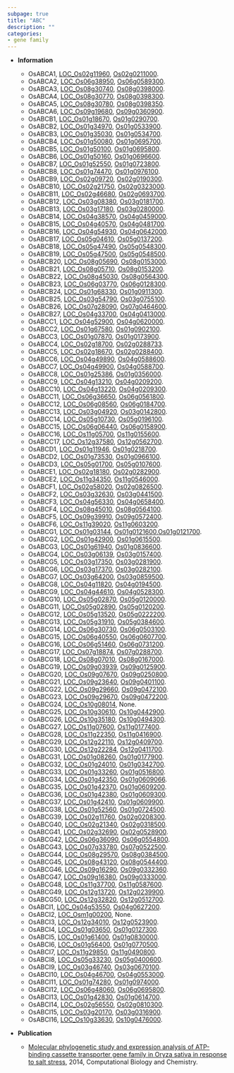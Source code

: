 ```yaml
---
subpage: true
title: "ABC"
description: ""
categories:
- gene family
---
```


* **Information**  
    + OsABCA1, [LOC_Os02g11960](http://rice.plantbiology.msu.edu/cgi-bin/ORF_infopage.cgi?orf=LOC_Os02g11960), [Os02g0211000](http://rapdb.dna.affrc.go.jp/viewer/gbrowse_details/irgsp1?name=Os02g0211000).
    + OsABCA2, [LOC_Os06g38950](http://rice.plantbiology.msu.edu/cgi-bin/ORF_infopage.cgi?orf=LOC_Os06g38950), [Os06g0589300](http://rapdb.dna.affrc.go.jp/viewer/gbrowse_details/irgsp1?name=Os06g0589300).
    + OsABCA3, [LOC_Os08g30740](http://rice.plantbiology.msu.edu/cgi-bin/ORF_infopage.cgi?orf=LOC_Os08g30740), [Os08g0398000](http://rapdb.dna.affrc.go.jp/viewer/gbrowse_details/irgsp1?name=Os08g0398000).
    + OsABCA4, [LOC_Os08g30770](http://rice.plantbiology.msu.edu/cgi-bin/ORF_infopage.cgi?orf=LOC_Os08g30770), [Os08g0398300](http://rapdb.dna.affrc.go.jp/viewer/gbrowse_details/irgsp1?name=Os08g0398300).
    + OsABCA5, [LOC_Os08g30780](http://rice.plantbiology.msu.edu/cgi-bin/ORF_infopage.cgi?orf=LOC_Os08g30780), [Os08g0398350](http://rapdb.dna.affrc.go.jp/viewer/gbrowse_details/irgsp1?name=Os08g0398350).
    + OsABCA6, [LOC_Os09g19680](http://rice.plantbiology.msu.edu/cgi-bin/ORF_infopage.cgi?orf=LOC_Os09g19680), [Os09g0360900](http://rapdb.dna.affrc.go.jp/viewer/gbrowse_details/irgsp1?name=Os09g0360900).
    + OsABCB1, [LOC_Os01g18670](http://rice.plantbiology.msu.edu/cgi-bin/ORF_infopage.cgi?orf=LOC_Os01g18670), [Os01g0290700](http://rapdb.dna.affrc.go.jp/viewer/gbrowse_details/irgsp1?name=Os01g0290700).
    + OsABCB2, [LOC_Os01g34970](http://rice.plantbiology.msu.edu/cgi-bin/ORF_infopage.cgi?orf=LOC_Os01g34970), [Os01g0533900](http://rapdb.dna.affrc.go.jp/viewer/gbrowse_details/irgsp1?name=Os01g0533900).
    + OsABCB3, [LOC_Os01g35030](http://rice.plantbiology.msu.edu/cgi-bin/ORF_infopage.cgi?orf=LOC_Os01g35030), [Os01g0534700](http://rapdb.dna.affrc.go.jp/viewer/gbrowse_details/irgsp1?name=Os01g0534700).
    + OsABCB4, [LOC_Os01g50080](http://rice.plantbiology.msu.edu/cgi-bin/ORF_infopage.cgi?orf=LOC_Os01g50080), [Os01g0695700](http://rapdb.dna.affrc.go.jp/viewer/gbrowse_details/irgsp1?name=Os01g0695700).
    + OsABCB5, [LOC_Os01g50100](http://rice.plantbiology.msu.edu/cgi-bin/ORF_infopage.cgi?orf=LOC_Os01g50100), [Os01g0695800](http://rapdb.dna.affrc.go.jp/viewer/gbrowse_details/irgsp1?name=Os01g0695800).
    + OsABCB6, [LOC_Os01g50160](http://rice.plantbiology.msu.edu/cgi-bin/ORF_infopage.cgi?orf=LOC_Os01g50160), [Os01g0696600](http://rapdb.dna.affrc.go.jp/viewer/gbrowse_details/irgsp1?name=Os01g0696600).
    + OsABCB7, [LOC_Os01g52550](http://rice.plantbiology.msu.edu/cgi-bin/ORF_infopage.cgi?orf=LOC_Os01g52550), [Os01g0723800](http://rapdb.dna.affrc.go.jp/viewer/gbrowse_details/irgsp1?name=Os01g0723800).
    + OsABCB8, [LOC_Os01g74470](http://rice.plantbiology.msu.edu/cgi-bin/ORF_infopage.cgi?orf=LOC_Os01g74470), [Os01g0976100](http://rapdb.dna.affrc.go.jp/viewer/gbrowse_details/irgsp1?name=Os01g0976100).
    + OsABCB9, [LOC_Os02g09720](http://rice.plantbiology.msu.edu/cgi-bin/ORF_infopage.cgi?orf=LOC_Os02g09720), [Os02g0190300](http://rapdb.dna.affrc.go.jp/viewer/gbrowse_details/irgsp1?name=Os02g0190300).
    + OsABCB10, [LOC_Os02g21750](http://rice.plantbiology.msu.edu/cgi-bin/ORF_infopage.cgi?orf=LOC_Os02g21750), [Os02g0323000](http://rapdb.dna.affrc.go.jp/viewer/gbrowse_details/irgsp1?name=Os02g0323000).
    + OsABCB11, [LOC_Os02g46680](http://rice.plantbiology.msu.edu/cgi-bin/ORF_infopage.cgi?orf=LOC_Os02g46680), [Os02g0693700](http://rapdb.dna.affrc.go.jp/viewer/gbrowse_details/irgsp1?name=Os02g0693700).
    + OsABCB12, [LOC_Os03g08380](http://rice.plantbiology.msu.edu/cgi-bin/ORF_infopage.cgi?orf=LOC_Os03g08380), [Os03g0181700](http://rapdb.dna.affrc.go.jp/viewer/gbrowse_details/irgsp1?name=Os03g0181700).
    + OsABCB13, [LOC_Os03g17180](http://rice.plantbiology.msu.edu/cgi-bin/ORF_infopage.cgi?orf=LOC_Os03g17180), [Os03g0280000](http://rapdb.dna.affrc.go.jp/viewer/gbrowse_details/irgsp1?name=Os03g0280000).
    + OsABCB14, [LOC_Os04g38570](http://rice.plantbiology.msu.edu/cgi-bin/ORF_infopage.cgi?orf=LOC_Os04g38570), [Os04g0459000](http://rapdb.dna.affrc.go.jp/viewer/gbrowse_details/irgsp1?name=Os04g0459000).
    + OsABCB15, [LOC_Os04g40570](http://rice.plantbiology.msu.edu/cgi-bin/ORF_infopage.cgi?orf=LOC_Os04g40570), [Os04g0481700](http://rapdb.dna.affrc.go.jp/viewer/gbrowse_details/irgsp1?name=Os04g0481700).
    + OsABCB16, [LOC_Os04g54930](http://rice.plantbiology.msu.edu/cgi-bin/ORF_infopage.cgi?orf=LOC_Os04g54930), [Os04g0642000](http://rapdb.dna.affrc.go.jp/viewer/gbrowse_details/irgsp1?name=Os04g0642000).
    + OsABCB17, [LOC_Os05g04610](http://rice.plantbiology.msu.edu/cgi-bin/ORF_infopage.cgi?orf=LOC_Os05g04610), [Os05g0137200](http://rapdb.dna.affrc.go.jp/viewer/gbrowse_details/irgsp1?name=Os05g0137200).
    + OsABCB18, [LOC_Os05g47490](http://rice.plantbiology.msu.edu/cgi-bin/ORF_infopage.cgi?orf=LOC_Os05g47490), [Os05g0548300](http://rapdb.dna.affrc.go.jp/viewer/gbrowse_details/irgsp1?name=Os05g0548300).
    + OsABCB19, [LOC_Os05g47500](http://rice.plantbiology.msu.edu/cgi-bin/ORF_infopage.cgi?orf=LOC_Os05g47500), [Os05g0548500](http://rapdb.dna.affrc.go.jp/viewer/gbrowse_details/irgsp1?name=Os05g0548500).
    + OsABCB20, [LOC_Os08g05690](http://rice.plantbiology.msu.edu/cgi-bin/ORF_infopage.cgi?orf=LOC_Os08g05690), [Os08g0153000](http://rapdb.dna.affrc.go.jp/viewer/gbrowse_details/irgsp1?name=Os08g0153000).
    + OsABCB21, [LOC_Os08g05710](http://rice.plantbiology.msu.edu/cgi-bin/ORF_infopage.cgi?orf=LOC_Os08g05710), [Os08g0153200](http://rapdb.dna.affrc.go.jp/viewer/gbrowse_details/irgsp1?name=Os08g0153200).
    + OsABCB22, [LOC_Os08g45030](http://rice.plantbiology.msu.edu/cgi-bin/ORF_infopage.cgi?orf=LOC_Os08g45030), [Os08g0564300](http://rapdb.dna.affrc.go.jp/viewer/gbrowse_details/irgsp1?name=Os08g0564300).
    + OsABCB23, [LOC_Os06g03770](http://rice.plantbiology.msu.edu/cgi-bin/ORF_infopage.cgi?orf=LOC_Os06g03770), [Os06g0128300](http://rapdb.dna.affrc.go.jp/viewer/gbrowse_details/irgsp1?name=Os06g0128300).
    + OsABCB24, [LOC_Os01g68330](http://rice.plantbiology.msu.edu/cgi-bin/ORF_infopage.cgi?orf=LOC_Os01g68330), [Os01g0911300](http://rapdb.dna.affrc.go.jp/viewer/gbrowse_details/irgsp1?name=Os01g0911300).
    + OsABCB25, [LOC_Os03g54790](http://rice.plantbiology.msu.edu/cgi-bin/ORF_infopage.cgi?orf=LOC_Os03g54790), [Os03g0755100](http://rapdb.dna.affrc.go.jp/viewer/gbrowse_details/irgsp1?name=Os03g0755100).
    + OsABCB26, [LOC_Os07g28090](http://rice.plantbiology.msu.edu/cgi-bin/ORF_infopage.cgi?orf=LOC_Os07g28090), [Os07g0464600](http://rapdb.dna.affrc.go.jp/viewer/gbrowse_details/irgsp1?name=Os07g0464600).
    + OsABCB27, [LOC_Os04g33700](http://rice.plantbiology.msu.edu/cgi-bin/ORF_infopage.cgi?orf=LOC_Os04g33700), [Os04g0413000](http://rapdb.dna.affrc.go.jp/viewer/gbrowse_details/irgsp1?name=Os04g0413000).
    + OsABCC1, [LOC_Os04g52900](http://rice.plantbiology.msu.edu/cgi-bin/ORF_infopage.cgi?orf=LOC_Os04g52900), [Os04g0620000](http://rapdb.dna.affrc.go.jp/viewer/gbrowse_details/irgsp1?name=Os04g0620000).
    + OsABCC2, [LOC_Os01g67580](http://rice.plantbiology.msu.edu/cgi-bin/ORF_infopage.cgi?orf=LOC_Os01g67580), [Os01g0902100](http://rapdb.dna.affrc.go.jp/viewer/gbrowse_details/irgsp1?name=Os01g0902100).
    + OsABCC3, [LOC_Os01g07870](http://rice.plantbiology.msu.edu/cgi-bin/ORF_infopage.cgi?orf=LOC_Os01g07870), [Os01g0173900](http://rapdb.dna.affrc.go.jp/viewer/gbrowse_details/irgsp1?name=Os01g0173900).
    + OsABCC4, [LOC_Os02g18700](http://rice.plantbiology.msu.edu/cgi-bin/ORF_infopage.cgi?orf=LOC_Os02g18700), [Os02g0288733](http://rapdb.dna.affrc.go.jp/viewer/gbrowse_details/irgsp1?name=Os02g0288733).
    + OsABCC5, [LOC_Os02g18670](http://rice.plantbiology.msu.edu/cgi-bin/ORF_infopage.cgi?orf=LOC_Os02g18670), [Os02g0288400](http://rapdb.dna.affrc.go.jp/viewer/gbrowse_details/irgsp1?name=Os02g0288400).
    + OsABCC6, [LOC_Os04g49890](http://rice.plantbiology.msu.edu/cgi-bin/ORF_infopage.cgi?orf=LOC_Os04g49890), [Os04g0588600](http://rapdb.dna.affrc.go.jp/viewer/gbrowse_details/irgsp1?name=Os04g0588600).
    + OsABCC7, [LOC_Os04g49900](http://rice.plantbiology.msu.edu/cgi-bin/ORF_infopage.cgi?orf=LOC_Os04g49900), [Os04g0588700](http://rapdb.dna.affrc.go.jp/viewer/gbrowse_details/irgsp1?name=Os04g0588700).
    + OsABCC8, [LOC_Os01g25386](http://rice.plantbiology.msu.edu/cgi-bin/ORF_infopage.cgi?orf=LOC_Os01g25386), [Os01g0356000](http://rapdb.dna.affrc.go.jp/viewer/gbrowse_details/irgsp1?name=Os01g0356000).
    + OsABCC9, [LOC_Os04g13210](http://rice.plantbiology.msu.edu/cgi-bin/ORF_infopage.cgi?orf=LOC_Os04g13210), [Os04g0209200](http://rapdb.dna.affrc.go.jp/viewer/gbrowse_details/irgsp1?name=Os04g0209200).
    + OsABCC10, [LOC_Os04g13220](http://rice.plantbiology.msu.edu/cgi-bin/ORF_infopage.cgi?orf=LOC_Os04g13220), [Os04g0209300](http://rapdb.dna.affrc.go.jp/viewer/gbrowse_details/irgsp1?name=Os04g0209300).
    + OsABCC11, [LOC_Os06g36650](http://rice.plantbiology.msu.edu/cgi-bin/ORF_infopage.cgi?orf=LOC_Os06g36650), [Os06g0561800](http://rapdb.dna.affrc.go.jp/viewer/gbrowse_details/irgsp1?name=Os06g0561800).
    + OsABCC12, [LOC_Os06g08560](http://rice.plantbiology.msu.edu/cgi-bin/ORF_infopage.cgi?orf=LOC_Os06g08560), [Os06g0184700](http://rapdb.dna.affrc.go.jp/viewer/gbrowse_details/irgsp1?name=Os06g0184700).
    + OsABCC13, [LOC_Os03g04920](http://rice.plantbiology.msu.edu/cgi-bin/ORF_infopage.cgi?orf=LOC_Os03g04920), [Os03g0142800](http://rapdb.dna.affrc.go.jp/viewer/gbrowse_details/irgsp1?name=Os03g0142800).
    + OsABCC14, [LOC_Os05g10730](http://rice.plantbiology.msu.edu/cgi-bin/ORF_infopage.cgi?orf=LOC_Os05g10730), [Os05g0196100](http://rapdb.dna.affrc.go.jp/viewer/gbrowse_details/irgsp1?name=Os05g0196100).
    + OsABCC15, [LOC_Os06g06440](http://rice.plantbiology.msu.edu/cgi-bin/ORF_infopage.cgi?orf=LOC_Os06g06440), [Os06g0158900](http://rapdb.dna.affrc.go.jp/viewer/gbrowse_details/irgsp1?name=Os06g0158900).
    + OsABCC16, [LOC_Os11g05700](http://rice.plantbiology.msu.edu/cgi-bin/ORF_infopage.cgi?orf=LOC_Os11g05700), [Os11g0155600](http://rapdb.dna.affrc.go.jp/viewer/gbrowse_details/irgsp1?name=Os11g0155600).
    + OsABCC17, [LOC_Os12g37580](http://rice.plantbiology.msu.edu/cgi-bin/ORF_infopage.cgi?orf=LOC_Os12g37580), [Os12g0562700](http://rapdb.dna.affrc.go.jp/viewer/gbrowse_details/irgsp1?name=Os12g0562700).
    + OsABCD1, [LOC_Os01g11946](http://rice.plantbiology.msu.edu/cgi-bin/ORF_infopage.cgi?orf=LOC_Os01g11946), [Os01g0218700](http://rapdb.dna.affrc.go.jp/viewer/gbrowse_details/irgsp1?name=Os01g0218700).
    + OsABCD2, [LOC_Os01g73530](http://rice.plantbiology.msu.edu/cgi-bin/ORF_infopage.cgi?orf=LOC_Os01g73530), [Os01g0966100](http://rapdb.dna.affrc.go.jp/viewer/gbrowse_details/irgsp1?name=Os01g0966100).
    + OsABCD3, [LOC_Os05g01700](http://rice.plantbiology.msu.edu/cgi-bin/ORF_infopage.cgi?orf=LOC_Os05g01700), [Os05g0107600](http://rapdb.dna.affrc.go.jp/viewer/gbrowse_details/irgsp1?name=Os05g0107600).
    + OsABCE1, [LOC_Os02g18180](http://rice.plantbiology.msu.edu/cgi-bin/ORF_infopage.cgi?orf=LOC_Os02g18180), [Os02g0282900](http://rapdb.dna.affrc.go.jp/viewer/gbrowse_details/irgsp1?name=Os02g0282900).
    + OsABCE2, [LOC_Os11g34350](http://rice.plantbiology.msu.edu/cgi-bin/ORF_infopage.cgi?orf=LOC_Os11g34350), [Os11g0546000](http://rapdb.dna.affrc.go.jp/viewer/gbrowse_details/irgsp1?name=Os11g0546000).
    + OsABCF1, [LOC_Os02g58020](http://rice.plantbiology.msu.edu/cgi-bin/ORF_infopage.cgi?orf=LOC_Os02g58020), [Os02g0826500](http://rapdb.dna.affrc.go.jp/viewer/gbrowse_details/irgsp1?name=Os02g0826500).
    + OsABCF2, [LOC_Os03g32630](http://rice.plantbiology.msu.edu/cgi-bin/ORF_infopage.cgi?orf=LOC_Os03g32630), [Os03g0441500](http://rapdb.dna.affrc.go.jp/viewer/gbrowse_details/irgsp1?name=Os03g0441500).
    + OsABCF3, [LOC_Os04g56330](http://rice.plantbiology.msu.edu/cgi-bin/ORF_infopage.cgi?orf=LOC_Os04g56330), [Os04g0658400](http://rapdb.dna.affrc.go.jp/viewer/gbrowse_details/irgsp1?name=Os04g0658400).
    + OsABCF4, [LOC_Os08g45010](http://rice.plantbiology.msu.edu/cgi-bin/ORF_infopage.cgi?orf=LOC_Os08g45010), [Os08g0564100](http://rapdb.dna.affrc.go.jp/viewer/gbrowse_details/irgsp1?name=Os08g0564100).
    + OsABCF5, [LOC_Os09g39910](http://rice.plantbiology.msu.edu/cgi-bin/ORF_infopage.cgi?orf=LOC_Os09g39910), [Os09g0572400](http://rapdb.dna.affrc.go.jp/viewer/gbrowse_details/irgsp1?name=Os09g0572400).
    + OsABCF6, [LOC_Os11g39020](http://rice.plantbiology.msu.edu/cgi-bin/ORF_infopage.cgi?orf=LOC_Os11g39020), [Os11g0603200](http://rapdb.dna.affrc.go.jp/viewer/gbrowse_details/irgsp1?name=Os11g0603200).
    + OsABCG1, [LOC_Os01g03144](http://rice.plantbiology.msu.edu/cgi-bin/ORF_infopage.cgi?orf=LOC_Os01g03144), [Os01g0121600](http://rapdb.dna.affrc.go.jp/viewer/gbrowse_details/irgsp1?name=Os01g0121600),[Os01g0121700](http://rapdb.dna.affrc.go.jp/viewer/gbrowse_details/irgsp1?name=Os01g0121700).
    + OsABCG2, [LOC_Os01g42900](http://rice.plantbiology.msu.edu/cgi-bin/ORF_infopage.cgi?orf=LOC_Os01g42900), [Os01g0615500](http://rapdb.dna.affrc.go.jp/viewer/gbrowse_details/irgsp1?name=Os01g0615500).
    + OsABCG3, [LOC_Os01g61940](http://rice.plantbiology.msu.edu/cgi-bin/ORF_infopage.cgi?orf=LOC_Os01g61940), [Os01g0836600](http://rapdb.dna.affrc.go.jp/viewer/gbrowse_details/irgsp1?name=Os01g0836600).
    + OsABCG4, [LOC_Os03g06139](http://rice.plantbiology.msu.edu/cgi-bin/ORF_infopage.cgi?orf=LOC_Os03g06139), [Os03g0157400](http://rapdb.dna.affrc.go.jp/viewer/gbrowse_details/irgsp1?name=Os03g0157400).
    + OsABCG5, [LOC_Os03g17350](http://rice.plantbiology.msu.edu/cgi-bin/ORF_infopage.cgi?orf=LOC_Os03g17350), [Os03g0281900](http://rapdb.dna.affrc.go.jp/viewer/gbrowse_details/irgsp1?name=Os03g0281900).
    + OsABCG6, [LOC_Os03g17370](http://rice.plantbiology.msu.edu/cgi-bin/ORF_infopage.cgi?orf=LOC_Os03g17370), [Os03g0282100](http://rapdb.dna.affrc.go.jp/viewer/gbrowse_details/irgsp1?name=Os03g0282100).
    + OsABCG7, [LOC_Os03g64200](http://rice.plantbiology.msu.edu/cgi-bin/ORF_infopage.cgi?orf=LOC_Os03g64200), [Os03g0859500](http://rapdb.dna.affrc.go.jp/viewer/gbrowse_details/irgsp1?name=Os03g0859500).
    + OsABCG8, [LOC_Os04g11820](http://rice.plantbiology.msu.edu/cgi-bin/ORF_infopage.cgi?orf=LOC_Os04g11820), [Os04g0194500](http://rapdb.dna.affrc.go.jp/viewer/gbrowse_details/irgsp1?name=Os04g0194500).
    + OsABCG9, [LOC_Os04g44610](http://rice.plantbiology.msu.edu/cgi-bin/ORF_infopage.cgi?orf=LOC_Os04g44610), [Os04g0528300](http://rapdb.dna.affrc.go.jp/viewer/gbrowse_details/irgsp1?name=Os04g0528300).
    + OsABCG10, [LOC_Os05g02870](http://rice.plantbiology.msu.edu/cgi-bin/ORF_infopage.cgi?orf=LOC_Os05g02870), [Os05g0120000](http://rapdb.dna.affrc.go.jp/viewer/gbrowse_details/irgsp1?name=Os05g0120000).
    + OsABCG11, [LOC_Os05g02890](http://rice.plantbiology.msu.edu/cgi-bin/ORF_infopage.cgi?orf=LOC_Os05g02890), [Os05g0120200](http://rapdb.dna.affrc.go.jp/viewer/gbrowse_details/irgsp1?name=Os05g0120200).
    + OsABCG12, [LOC_Os05g13520](http://rice.plantbiology.msu.edu/cgi-bin/ORF_infopage.cgi?orf=LOC_Os05g13520), [Os05g0222200](http://rapdb.dna.affrc.go.jp/viewer/gbrowse_details/irgsp1?name=Os05g0222200).
    + OsABCG13, [LOC_Os05g31910](http://rice.plantbiology.msu.edu/cgi-bin/ORF_infopage.cgi?orf=LOC_Os05g31910), [Os05g0384600](http://rapdb.dna.affrc.go.jp/viewer/gbrowse_details/irgsp1?name=Os05g0384600).
    + OsABCG14, [LOC_Os06g30730](http://rice.plantbiology.msu.edu/cgi-bin/ORF_infopage.cgi?orf=LOC_Os06g30730), [Os06g0503100](http://rapdb.dna.affrc.go.jp/viewer/gbrowse_details/irgsp1?name=Os06g0503100).
    + OsABCG15, [LOC_Os06g40550](http://rice.plantbiology.msu.edu/cgi-bin/ORF_infopage.cgi?orf=LOC_Os06g40550), [Os06g0607700](http://rapdb.dna.affrc.go.jp/viewer/gbrowse_details/irgsp1?name=Os06g0607700).
    + OsABCG16, [LOC_Os06g51460](http://rice.plantbiology.msu.edu/cgi-bin/ORF_infopage.cgi?orf=LOC_Os06g51460), [Os06g0731200](http://rapdb.dna.affrc.go.jp/viewer/gbrowse_details/irgsp1?name=Os06g0731200).
    + OsABCG17, [LOC_Os07g18874](http://rice.plantbiology.msu.edu/cgi-bin/ORF_infopage.cgi?orf=LOC_Os07g18874), [Os07g0288700](http://rapdb.dna.affrc.go.jp/viewer/gbrowse_details/irgsp1?name=Os07g0288700).
    + OsABCG18, [LOC_Os08g07010](http://rice.plantbiology.msu.edu/cgi-bin/ORF_infopage.cgi?orf=LOC_Os08g07010), [Os08g0167000](http://rapdb.dna.affrc.go.jp/viewer/gbrowse_details/irgsp1?name=Os08g0167000).
    + OsABCG19, [LOC_Os09g03939](http://rice.plantbiology.msu.edu/cgi-bin/ORF_infopage.cgi?orf=LOC_Os09g03939), [Os09g0125900](http://rapdb.dna.affrc.go.jp/viewer/gbrowse_details/irgsp1?name=Os09g0125900).
    + OsABCG20, [LOC_Os09g07670](http://rice.plantbiology.msu.edu/cgi-bin/ORF_infopage.cgi?orf=LOC_Os09g07670), [Os09g0250800](http://rapdb.dna.affrc.go.jp/viewer/gbrowse_details/irgsp1?name=Os09g0250800).
    + OsABCG21, [LOC_Os09g23640](http://rice.plantbiology.msu.edu/cgi-bin/ORF_infopage.cgi?orf=LOC_Os09g23640), [Os09g0401100](http://rapdb.dna.affrc.go.jp/viewer/gbrowse_details/irgsp1?name=Os09g0401100).
    + OsABCG22, [LOC_Os09g29660](http://rice.plantbiology.msu.edu/cgi-bin/ORF_infopage.cgi?orf=LOC_Os09g29660), [Os09g0472100](http://rapdb.dna.affrc.go.jp/viewer/gbrowse_details/irgsp1?name=Os09g0472100).
    + OsABCG23, [LOC_Os09g29670](http://rice.plantbiology.msu.edu/cgi-bin/ORF_infopage.cgi?orf=LOC_Os09g29670), [Os09g0472200](http://rapdb.dna.affrc.go.jp/viewer/gbrowse_details/irgsp1?name=Os09g0472200).
    + OsABCG24, [LOC_Os10g08014](http://rice.plantbiology.msu.edu/cgi-bin/ORF_infopage.cgi?orf=LOC_Os10g08014), None.
    + OsABCG25, [LOC_Os10g30610](http://rice.plantbiology.msu.edu/cgi-bin/ORF_infopage.cgi?orf=LOC_Os10g30610), [Os10g0442900](http://rapdb.dna.affrc.go.jp/viewer/gbrowse_details/irgsp1?name=Os10g0442900).
    + OsABCG26, [LOC_Os10g35180](http://rice.plantbiology.msu.edu/cgi-bin/ORF_infopage.cgi?orf=LOC_Os10g35180), [Os10g0494300](http://rapdb.dna.affrc.go.jp/viewer/gbrowse_details/irgsp1?name=Os10g0494300).
    + OsABCG27, [LOC_Os11g07600](http://rice.plantbiology.msu.edu/cgi-bin/ORF_infopage.cgi?orf=LOC_Os11g07600), [Os11g0177400](http://rapdb.dna.affrc.go.jp/viewer/gbrowse_details/irgsp1?name=Os11g0177400).
    + OsABCG28, [LOC_Os11g22350](http://rice.plantbiology.msu.edu/cgi-bin/ORF_infopage.cgi?orf=LOC_Os11g22350), [Os11g0416900](http://rapdb.dna.affrc.go.jp/viewer/gbrowse_details/irgsp1?name=Os11g0416900).
    + OsABCG29, [LOC_Os12g22110](http://rice.plantbiology.msu.edu/cgi-bin/ORF_infopage.cgi?orf=LOC_Os12g22110), [Os12g0409700](http://rapdb.dna.affrc.go.jp/viewer/gbrowse_details/irgsp1?name=Os12g0409700).
    + OsABCG30, [LOC_Os12g22284](http://rice.plantbiology.msu.edu/cgi-bin/ORF_infopage.cgi?orf=LOC_Os12g22284), [Os12g0411700](http://rapdb.dna.affrc.go.jp/viewer/gbrowse_details/irgsp1?name=Os12g0411700).
    + OsABCG31, [LOC_Os01g08260](http://rice.plantbiology.msu.edu/cgi-bin/ORF_infopage.cgi?orf=LOC_Os01g08260), [Os01g0177900](http://rapdb.dna.affrc.go.jp/viewer/gbrowse_details/irgsp1?name=Os01g0177900).
    + OsABCG32, [LOC_Os01g24010](http://rice.plantbiology.msu.edu/cgi-bin/ORF_infopage.cgi?orf=LOC_Os01g24010), [Os01g0342700](http://rapdb.dna.affrc.go.jp/viewer/gbrowse_details/irgsp1?name=Os01g0342700).
    + OsABCG33, [LOC_Os01g33260](http://rice.plantbiology.msu.edu/cgi-bin/ORF_infopage.cgi?orf=LOC_Os01g33260), [Os01g0516800](http://rapdb.dna.affrc.go.jp/viewer/gbrowse_details/irgsp1?name=Os01g0516800).
    + OsABCG34, [LOC_Os01g42350](http://rice.plantbiology.msu.edu/cgi-bin/ORF_infopage.cgi?orf=LOC_Os01g42350), [Os01g0609066](http://rapdb.dna.affrc.go.jp/viewer/gbrowse_details/irgsp1?name=Os01g0609066).
    + OsABCG35, [LOC_Os01g42370](http://rice.plantbiology.msu.edu/cgi-bin/ORF_infopage.cgi?orf=LOC_Os01g42370), [Os01g0609200](http://rapdb.dna.affrc.go.jp/viewer/gbrowse_details/irgsp1?name=Os01g0609200).
    + OsABCG36, [LOC_Os01g42380](http://rice.plantbiology.msu.edu/cgi-bin/ORF_infopage.cgi?orf=LOC_Os01g42380), [Os01g0609300](http://rapdb.dna.affrc.go.jp/viewer/gbrowse_details/irgsp1?name=Os01g0609300).
    + OsABCG37, [LOC_Os01g42410](http://rice.plantbiology.msu.edu/cgi-bin/ORF_infopage.cgi?orf=LOC_Os01g42410), [Os01g0609900](http://rapdb.dna.affrc.go.jp/viewer/gbrowse_details/irgsp1?name=Os01g0609900).
    + OsABCG38, [LOC_Os01g52560](http://rice.plantbiology.msu.edu/cgi-bin/ORF_infopage.cgi?orf=LOC_Os01g52560), [Os01g0724500](http://rapdb.dna.affrc.go.jp/viewer/gbrowse_details/irgsp1?name=Os01g0724500).
    + OsABCG39, [LOC_Os02g11760](http://rice.plantbiology.msu.edu/cgi-bin/ORF_infopage.cgi?orf=LOC_Os02g11760), [Os02g0208300](http://rapdb.dna.affrc.go.jp/viewer/gbrowse_details/irgsp1?name=Os02g0208300).
    + OsABCG40, [LOC_Os02g21340](http://rice.plantbiology.msu.edu/cgi-bin/ORF_infopage.cgi?orf=LOC_Os02g21340), [Os02g0318500](http://rapdb.dna.affrc.go.jp/viewer/gbrowse_details/irgsp1?name=Os02g0318500).
    + OsABCG41, [LOC_Os02g32690](http://rice.plantbiology.msu.edu/cgi-bin/ORF_infopage.cgi?orf=LOC_Os02g32690), [Os02g0528900](http://rapdb.dna.affrc.go.jp/viewer/gbrowse_details/irgsp1?name=Os02g0528900).
    + OsABCG42, [LOC_Os06g36090](http://rice.plantbiology.msu.edu/cgi-bin/ORF_infopage.cgi?orf=LOC_Os06g36090), [Os06g0554800](http://rapdb.dna.affrc.go.jp/viewer/gbrowse_details/irgsp1?name=Os06g0554800).
    + OsABCG43, [LOC_Os07g33780](http://rice.plantbiology.msu.edu/cgi-bin/ORF_infopage.cgi?orf=LOC_Os07g33780), [Os07g0522500](http://rapdb.dna.affrc.go.jp/viewer/gbrowse_details/irgsp1?name=Os07g0522500).
    + OsABCG44, [LOC_Os08g29570](http://rice.plantbiology.msu.edu/cgi-bin/ORF_infopage.cgi?orf=LOC_Os08g29570), [Os08g0384500](http://rapdb.dna.affrc.go.jp/viewer/gbrowse_details/irgsp1?name=Os08g0384500).
    + OsABCG45, [LOC_Os08g43120](http://rice.plantbiology.msu.edu/cgi-bin/ORF_infopage.cgi?orf=LOC_Os08g43120), [Os08g0544400](http://rapdb.dna.affrc.go.jp/viewer/gbrowse_details/irgsp1?name=Os08g0544400).
    + OsABCG46, [LOC_Os09g16290](http://rice.plantbiology.msu.edu/cgi-bin/ORF_infopage.cgi?orf=LOC_Os09g16290), [Os09g0332360](http://rapdb.dna.affrc.go.jp/viewer/gbrowse_details/irgsp1?name=Os09g0332360).
    + OsABCG47, [LOC_Os09g16380](http://rice.plantbiology.msu.edu/cgi-bin/ORF_infopage.cgi?orf=LOC_Os09g16380), [Os09g0333000](http://rapdb.dna.affrc.go.jp/viewer/gbrowse_details/irgsp1?name=Os09g0333000).
    + OsABCG48, [LOC_Os11g37700](http://rice.plantbiology.msu.edu/cgi-bin/ORF_infopage.cgi?orf=LOC_Os11g37700), [Os11g0587600](http://rapdb.dna.affrc.go.jp/viewer/gbrowse_details/irgsp1?name=Os11g0587600).
    + OsABCG49, [LOC_Os12g13720](http://rice.plantbiology.msu.edu/cgi-bin/ORF_infopage.cgi?orf=LOC_Os12g13720), [Os12g0239900](http://rapdb.dna.affrc.go.jp/viewer/gbrowse_details/irgsp1?name=Os12g0239900).
    + OsABCG50, [LOC_Os12g32820](http://rice.plantbiology.msu.edu/cgi-bin/ORF_infopage.cgi?orf=LOC_Os12g32820), [Os12g0512700](http://rapdb.dna.affrc.go.jp/viewer/gbrowse_details/irgsp1?name=Os12g0512700).
    + OsABCI1, [LOC_Os04g53550](http://rice.plantbiology.msu.edu/cgi-bin/ORF_infopage.cgi?orf=LOC_Os04g53550), [Os04g0627200](http://rapdb.dna.affrc.go.jp/viewer/gbrowse_details/irgsp1?name=Os04g0627200).
    + OsABCI2, [LOC_Osm1g00200](http://rice.plantbiology.msu.edu/cgi-bin/ORF_infopage.cgi?orf=LOC_Osm1g00200), None.
    + OsABCI3, [LOC_Os12g34010](http://rice.plantbiology.msu.edu/cgi-bin/ORF_infopage.cgi?orf=LOC_Os12g34010), [Os12g0523900](http://rapdb.dna.affrc.go.jp/viewer/gbrowse_details/irgsp1?name=Os12g0523900).
    + OsABCI4, [LOC_Os01g03650](http://rice.plantbiology.msu.edu/cgi-bin/ORF_infopage.cgi?orf=LOC_Os01g03650), [Os01g0127300](http://rapdb.dna.affrc.go.jp/viewer/gbrowse_details/irgsp1?name=Os01g0127300).
    + OsABCI5, [LOC_Os01g61400](http://rice.plantbiology.msu.edu/cgi-bin/ORF_infopage.cgi?orf=LOC_Os01g61400), [Os01g0830000](http://rapdb.dna.affrc.go.jp/viewer/gbrowse_details/irgsp1?name=Os01g0830000).
    + OsABCI6, [LOC_Os01g56400](http://rice.plantbiology.msu.edu/cgi-bin/ORF_infopage.cgi?orf=LOC_Os01g56400), [Os01g0770500](http://rapdb.dna.affrc.go.jp/viewer/gbrowse_details/irgsp1?name=Os01g0770500).
    + OsABCI7, [LOC_Os11g29850](http://rice.plantbiology.msu.edu/cgi-bin/ORF_infopage.cgi?orf=LOC_Os11g29850), [Os11g0490800](http://rapdb.dna.affrc.go.jp/viewer/gbrowse_details/irgsp1?name=Os11g0490800).
    + OsABCI8, [LOC_Os05g33230](http://rice.plantbiology.msu.edu/cgi-bin/ORF_infopage.cgi?orf=LOC_Os05g33230), [Os05g0400600](http://rapdb.dna.affrc.go.jp/viewer/gbrowse_details/irgsp1?name=Os05g0400600).
    + OsABCI9, [LOC_Os03g46740](http://rice.plantbiology.msu.edu/cgi-bin/ORF_infopage.cgi?orf=LOC_Os03g46740), [Os03g0670100](http://rapdb.dna.affrc.go.jp/viewer/gbrowse_details/irgsp1?name=Os03g0670100).
    + OsABCI10, [LOC_Os04g46700](http://rice.plantbiology.msu.edu/cgi-bin/ORF_infopage.cgi?orf=LOC_Os04g46700), [Os04g0553000](http://rapdb.dna.affrc.go.jp/viewer/gbrowse_details/irgsp1?name=Os04g0553000).
    + OsABCI11, [LOC_Os01g74280](http://rice.plantbiology.msu.edu/cgi-bin/ORF_infopage.cgi?orf=LOC_Os01g74280), [Os01g0974000](http://rapdb.dna.affrc.go.jp/viewer/gbrowse_details/irgsp1?name=Os01g0974000).
    + OsABCI12, [LOC_Os06g48060](http://rice.plantbiology.msu.edu/cgi-bin/ORF_infopage.cgi?orf=LOC_Os06g48060), [Os06g0695800](http://rapdb.dna.affrc.go.jp/viewer/gbrowse_details/irgsp1?name=Os06g0695800).
    + OsABCI13, [LOC_Os01g42830](http://rice.plantbiology.msu.edu/cgi-bin/ORF_infopage.cgi?orf=LOC_Os01g42830), [Os01g0614700](http://rapdb.dna.affrc.go.jp/viewer/gbrowse_details/irgsp1?name=Os01g0614700).
    + OsABCI14, [LOC_Os02g56550](http://rice.plantbiology.msu.edu/cgi-bin/ORF_infopage.cgi?orf=LOC_Os02g56550), [Os02g0810300](http://rapdb.dna.affrc.go.jp/viewer/gbrowse_details/irgsp1?name=Os02g0810300).
    + OsABCI15, [LOC_Os03g20170](http://rice.plantbiology.msu.edu/cgi-bin/ORF_infopage.cgi?orf=LOC_Os03g20170), [Os03g0316900](http://rapdb.dna.affrc.go.jp/viewer/gbrowse_details/irgsp1?name=Os03g0316900).
    + OsABCI16, [LOC_Os10g33630](http://rice.plantbiology.msu.edu/cgi-bin/ORF_infopage.cgi?orf=LOC_Os10g33630), [Os10g0476000](http://rapdb.dna.affrc.go.jp/viewer/gbrowse_details/irgsp1?name=Os10g0476000).

* **Publication**  
    + [Molecular phylogenetic study and expression analysis of ATP-binding cassette transporter gene family in Oryza sativa in response to salt stress](http://www.ncbi.nlm.nih.gov/pubmed?term=Molecular+phylogenetic+study+and+expression+analysis+of+ATP-binding+cassette+transporter+gene+family+in+Oryza+sativa+in+response+to+salt+stress%5BTitle%5D), 2014, Computational Biology and Chemistry.


